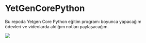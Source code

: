 # YetGenCorePython

Bu repoda Yetgen Core Python eğitim programı boyunca yapacağım ödevleri ve videolarda aldığım notları paylaşacağım.

<img src="https://yetkingencler.com/wp-content/uploads/2021/07/YetGenLogo.png">


